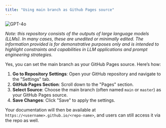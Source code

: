 ```yaml
---
title: "Using main branch as Github Pages source"
---
```

![GPT-4o](https://img.shields.io/badge/GPT--4o-3333FF?style=for-the-badge&logo=openai&logoColor=white)



*Note: this repository consists of the outputs of large language models (LLMs). In many cases, these are unedited or minimally edited. The information provided is for demonstrative purposes only and is intended to highlight constraints and capabilities in LLM applications and prompt engineering strategies.*


Yes, you can set the main branch as your GitHub Pages source. Here’s how:

1. **Go to Repository Settings**: Open your GitHub repository and navigate to the "Settings" tab.
2. **GitHub Pages Section**: Scroll down to the "Pages" section.
3. **Select Source**: Choose the main branch (often named `main` or `master`) as your GitHub Pages source.
4. **Save Changes**: Click "Save" to apply the settings.

Your documentation will then be available at `https://<username>.github.io/<repo-name>`, and users can still access it via the repo as well.
